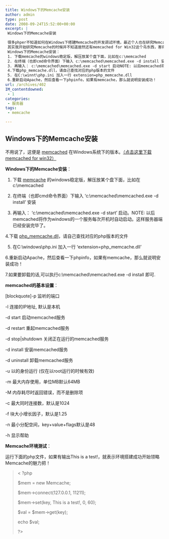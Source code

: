 ```yaml
---
title: Windows下的Memcache安装
author: admin
type: post
date: 2008-09-24T15:52:00+00:00
excerpt: |
 Windows下的Memcache安装

 很多phper不知道如何在Windows下搭建Memcache的开发调试环境，最近个人也在研究Memcache，记录下自己安装搭建的过程
 其实我开始研究Memcache的时候并不知道居然还有memcached for Win32这个鸟东西，害得我在CnetOS下折腾1天才搞定，今天突然发现Windows下的Memcache进行开发调试完全没有问题，所以写篇Memcache的文档分享给大家
 Windows下的Memcache安装：
 1. 下载memcache的windows稳定版，解压放某个盘下面，比如在c:\memcached
 2. 在终端（也即cmd命令界面）下输入 c:\memcached\memcached.exe -d install 安装
 3. 再输入： c:\memcached\memcached.exe -d start 启动NOTE: 以后memcached将作为windows的一个服务每次开机时自动启动这样服务器端已经安装完毕了
 4.下载php_memcache.dll，请自己查找对应的php版本的文件
 5. 在C:\winnt\php.ini 加入一行 extension=php_memcache.dll
 6.重新启动Apache，然后查看一下phpinfo，如果有memcache，那么就说明安装成功！
url: /archives/402
IM_contentdowned:
 - 1
categories:
 - 服务器
tags:
 - memcache

---
```

## Windows下的Memcache安装

不用说了，这便是 [memcached](http://www.oschina.net/project/355) 在Windows系统下的版本。[（点击这里下载memcached for win32）](http://blog.haohtml.com/wp-content/uploads/2008/09/memcached_win.zip)

**Windows下的Memcache安装**：

1. 下载 [memcache](http://jehiah.cz/projects/memcached-win32) 的windows稳定版，解压放某个盘下面，比如在c:\memcached

2. 在终端（也即cmd命令界面）下输入 ‘c:\memcached\memcached.exe -d install’ 安装

3. 再输入： ‘c:\memcached\memcached.exe -d start’ 启动。NOTE: 以后memcached将作为windows的一个服务每次开机时自动启动。这样服务器端已经安装完毕了。

4.下载 [php_memcache.dll](http://pecl4win.php.net/list.php)，请自己查找对应的php版本的文件

5. 在C:\windows\php.ini 加入一行 ‘extension=php_memcache.dll’

6.重新启动Apache，然后查看一下phpinfo，如果有memcache，那么就说明安装成功！

7.如果要卸载的话,可以执行c:\memcached\memcached.exe -d install 即可.


**memcached的基本设置**：

[blockquote]-p 监听的端口

 -l 连接的IP地址, 默认是本机

 -d start 启动memcached服务

 -d restart 重起memcached服务

 -d stop|shutdown 关闭正在运行的memcached服务

 -d install 安装memcached服务

 -d uninstall 卸载memcached服务

 -u 以的身份运行 (仅在以root运行的时候有效)

 -m 最大内存使用，单位MB默认64MB

 -M 内存耗尽时返回错误，而不是删除项

 -c 最大同时连接数，默认是1024

 -f 块大小增长因子，默认是1.25

 -n 最小分配空间，key+value+flags默认是48

 -h 显示帮助


**Memcache环境测试**：

运行下面的php文件，如果有输出This is a test!，就表示环境搭建成功开始领略Memcache的魅力把！


> < ?php
>
> $mem = new Memcache;
>
> $mem->connect(127.0.0.1, 11211);
>
> $mem->set(key, This is a test!, 0, 60);
>
> $val = $mem->get(key);
>
> echo $val;
>
> ?>